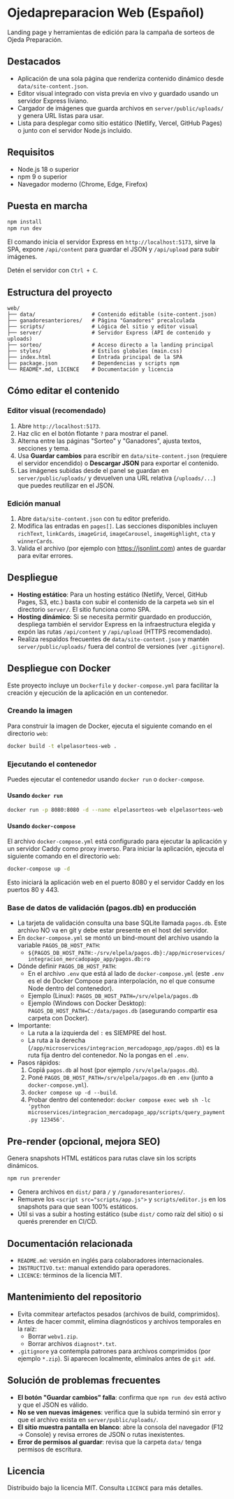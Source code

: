 ﻿# Ojedapreparacion Web (Español)

Landing page y herramientas de edición para la campaña de sorteos de Ojeda Preparación.

## Destacados
- Aplicación de una sola página que renderiza contenido dinámico desde `data/site-content.json`.
- Editor visual integrado con vista previa en vivo y guardado usando un servidor Express liviano.
- Cargador de imágenes que guarda archivos en `server/public/uploads/` y genera URL listas para usar.
- Lista para desplegar como sitio estático (Netlify, Vercel, GitHub Pages) o junto con el servidor Node.js incluido.

## Requisitos
- Node.js 18 o superior
- npm 9 o superior
- Navegador moderno (Chrome, Edge, Firefox)

## Puesta en marcha
```bash
npm install
npm run dev
```
El comando inicia el servidor Express en `http://localhost:5173`, sirve la SPA, expone `/api/content` para guardar el JSON y `/api/upload` para subir imágenes.

Detén el servidor con `Ctrl + C`.

## Estructura del proyecto
```
web/
├── data/                  # Contenido editable (site-content.json)
├── ganadoresanteriores/   # Página "Ganadores" precalculada
├── scripts/               # Lógica del sitio y editor visual
├── server/                # Servidor Express (API de contenido y uploads)
├── sorteo/                # Acceso directo a la landing principal
├── styles/                # Estilos globales (main.css)
├── index.html             # Entrada principal de la SPA
├── package.json           # Dependencias y scripts npm
└── README*.md, LICENCE    # Documentación y licencia
```

## Cómo editar el contenido
### Editor visual (recomendado)
1. Abre `http://localhost:5173`.
2. Haz clic en el botón flotante `?` para mostrar el panel.
3. Alterna entre las páginas "Sorteo" y "Ganadores", ajusta textos, secciones y tema.
4. Usa **Guardar cambios** para escribir en `data/site-content.json` (requiere el servidor encendido) o **Descargar JSON** para exportar el contenido.
5. Las imágenes subidas desde el panel se guardan en `server/public/uploads/` y devuelven una URL relativa (`/uploads/...`) que puedes reutilizar en el JSON.

### Edición manual
1. Abre `data/site-content.json` con tu editor preferido.
2. Modifica las entradas en `pages[]`. Las secciones disponibles incluyen `richText`, `linkCards`, `imageGrid`, `imageCarousel`, `imageHighlight`, `cta` y `winnerCards`.
3. Valida el archivo (por ejemplo con https://jsonlint.com) antes de guardar para evitar errores.

## Despliegue
- **Hosting estático**: Para un hosting estático (Netlify, Vercel, GitHub Pages, S3, etc.) basta con subir el contenido de la carpeta `web` sin el directorio `server/`. El sitio funciona como SPA.
- **Hosting dinámico**: Si se necesita permitir guardado en producción, despliega también el servidor Express en la infraestructura elegida y expón las rutas `/api/content` y `/api/upload` (HTTPS recomendado).
- Realiza respaldos frecuentes de `data/site-content.json` y mantén `server/public/uploads/` fuera del control de versiones (ver `.gitignore`).

## Despliegue con Docker
Este proyecto incluye un `Dockerfile` y `docker-compose.yml` para facilitar la creación y ejecución de la aplicación en un contenedor.

### Creando la imagen
Para construir la imagen de Docker, ejecuta el siguiente comando en el directorio `web`:
```bash
docker build -t elpelasorteos-web .
```

### Ejecutando el contenedor
Puedes ejecutar el contenedor usando `docker run` o `docker-compose`.

#### Usando `docker run`
```bash
docker run -p 8080:8080 -d --name elpelasorteos-web elpelasorteos-web
```

#### Usando `docker-compose`
El archivo `docker-compose.yml` está configurado para ejecutar la aplicación y un servidor Caddy como proxy inverso.
Para iniciar la aplicación, ejecuta el siguiente comando en el directorio `web`:
```bash
docker-compose up -d
```
Esto iniciará la aplicación web en el puerto 8080 y el servidor Caddy en los puertos 80 y 443.

### Base de datos de validación (pagos.db) en producción
- La tarjeta de validación consulta una base SQLite llamada `pagos.db`. Este archivo NO va en git y debe estar presente en el host del servidor.
- En `docker-compose.yml` se montó un bind-mount del archivo usando la variable `PAGOS_DB_HOST_PATH`:
  - `${PAGOS_DB_HOST_PATH:-/srv/elpela/pagos.db}:/app/microservices/integracion_mercadopago_app/pagos.db:ro`
- Dónde definir `PAGOS_DB_HOST_PATH`:
  - En el archivo `.env` que está al lado de `docker-compose.yml` (este `.env` es el de Docker Compose para interpolación, no el que consume Node dentro del contenedor).
  - Ejemplo (Linux): `PAGOS_DB_HOST_PATH=/srv/elpela/pagos.db`
  - Ejemplo (Windows con Docker Desktop): `PAGOS_DB_HOST_PATH=C:/data/pagos.db` (asegurando compartir esa carpeta con Docker).
- Importante:
  - La ruta a la izquierda del `:` es SIEMPRE del host.
  - La ruta a la derecha (`/app/microservices/integracion_mercadopago_app/pagos.db`) es la ruta fija dentro del contenedor. No la pongas en el `.env`.
- Pasos rápidos:
  1) Copiá `pagos.db` al host (por ejemplo `/srv/elpela/pagos.db`).
  2) Poné `PAGOS_DB_HOST_PATH=/srv/elpela/pagos.db` en `.env` (junto a `docker-compose.yml`).
  3) `docker compose up -d --build`.
  4) Probar dentro del contenedor: `docker compose exec web sh -lc 'python microservices/integracion_mercadopago_app/scripts/query_payment.py 123456'`.

## Pre-render (opcional, mejora SEO)
Genera snapshots HTML estáticos para rutas clave sin los scripts dinámicos.

```bash
npm run prerender
```

- Genera archivos en `dist/` para `/` y `/ganadoresanteriores/`.
- Remueve los `<script src="scripts/app.js">` y `scripts/editor.js` en los snapshots para que sean 100% estáticos.
- Útil si vas a subir a hosting estático (sube `dist/` como raíz del sitio) o si querés prerender en CI/CD.

## Documentación relacionada
- `README.md`: versión en inglés para colaboradores internacionales.
- `INSTRUCTIVO.txt`: manual extendido para operadores.
- `LICENCE`: términos de la licencia MIT.

## Mantenimiento del repositorio
- Evita commitear artefactos pesados (archivos de build, comprimidos).
- Antes de hacer commit, elimina diagnósticos y archivos temporales en la raíz:
  - Borrar `webv1.zip`.
  - Borrar archivos `diagnost*.txt`.
- `.gitignore` ya contempla patrones para archivos comprimidos (por ejemplo `*.zip`). Si aparecen localmente, elimínalos antes de `git add`.

## Solución de problemas frecuentes
- **El botón "Guardar cambios" falla**: confirma que `npm run dev` está activo y que el JSON es válido.
- **No se ven nuevas imágenes**: verifica que la subida terminó sin error y que el archivo exista en `server/public/uploads/`.
- **El sitio muestra pantalla en blanco**: abre la consola del navegador (F12 -> Console) y revisa errores de JSON o rutas inexistentes.
- **Error de permisos al guardar**: revisa que la carpeta `data/` tenga permisos de escritura.

## Licencia
Distribuido bajo la licencia MIT. Consulta `LICENCE` para más detalles.

